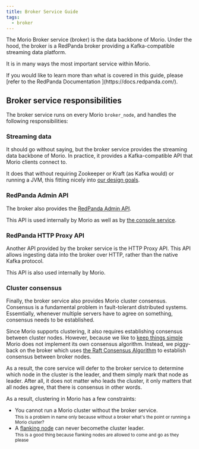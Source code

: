 ```yaml
---
title: Broker Service Guide
tags:
  - broker
---
```


The Morio Broker service (broker) is the data backbone of Morio.
Under the hood, the broker is a RedPanda broker providing a Kafka-compatible
streaming data platform.

It is in many ways the most important service within Morio.

<Related>
If you would like to learn more than what is covered in this guide, 
please [refer to the RedPanda Documentation
](https://docs.redpanda.com/).
</Related>

## Broker service responsibilities

The broker service runs on every Morio `broker_node`, and handles the following
responsibilities:

### Streaming data

It should go without saying, but the broker service provides the streaming data backbone of Morio.
In practice, it provides a Kafka-compatible API that Morio clients connect to.

It does that without requiring Zookeeper or Kraft (as Kafka would) or running a
JVM, this fitting nicely into [our design goals](/docs/guides/goals).

### RedPanda Admin API

The broker also provides the [RedPanda Admin API](https://docs.redpanda.com/api/admin-api/).

This API is used internally by Morio as well as by [the console service](/docs/guides/services/console).

### RedPanda HTTP Proxy API

Another API provided by the broker service is the HTTP Proxy API.
This API allows ingesting data into the broker over HTTP, rather than the native Kafka protocol.

This API is also used internally by Morio.

### Cluster consensus

Finally, the broker service also provides Morio cluster consensus.
Consensus is a fundamental problem in fault-tolerant distributed systems.
Essemtially, whenever multiple servers have to agree on something, consensus
needs to be established.

Since Morio supports clustering, it also requires establishing consensus between cluster nodes.
However, because we like to [keep things simple](/docs/guides/goals) Morio does
not implement its own consensus algorithm. Instead, we piggy-back on the broker
which uses [the Raft Consensus
Algorithm](https://raft.github.io/) to establish consensus between broker
nodes.

As a result, the core service will defer to the broker service to determine
which node in the cluster is the leader, and them simply mark that node as
leader. After all, it does not matter who leads the cluster, it only matters that all 
nodes agree, that there is consensus in other words.


As a result, clustering in Morio has a few constraints:

- You cannot run a Morio cluster without the broker service.<br />
  <small>This is a problem in name only because without a broker what's the point or running a Morio cluster?</small>
- A [flanking node](/docs/reference/terminology/flanking-node/) can never becomethe cluster leader.<br />
  <small>This is a good thing because flanking nodes are allowed to come and go as they please</small>




